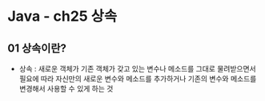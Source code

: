 # Java - ch25 상속

## 01 상속이란?

* 상속 : 새로운 객체가 기존 객체가 갖고 있는 변수나 메소드를 그대로 물려받으면서 필요에 따라 자신만의 새로운 변수와 메소드를 추가하거나 기존의 변수와 메소드를 변경해서 사용할 수 있게 하는 것